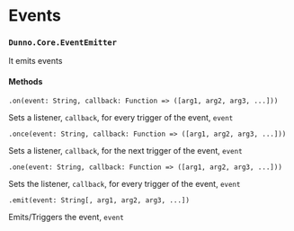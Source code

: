 # Events

### `Dunno.Core.EventEmitter`
It emits events

#### Methods
`.on(event: String, callback: Function => ([arg1, arg2, arg3, ...]))`
    
Sets a listener, `callback`, for every trigger of the event, `event`

`.once(event: String, callback: Function => ([arg1, arg2, arg3, ...]))`

Sets a listener, `callback`, for the next trigger of the event, `event`

`.one(event: String, callback: Function => ([arg1, arg2, arg3, ...]))`

Sets the listener, `callback`, for every trigger of the event, `event`

`.emit(event: String[, arg1, arg2, arg3, ...])`

Emits/Triggers the event, `event`
